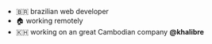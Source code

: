- :brazil: brazilian web developer
- :house: working remotely
- :cambodia: working on an great Cambodian company **@khalibre**
